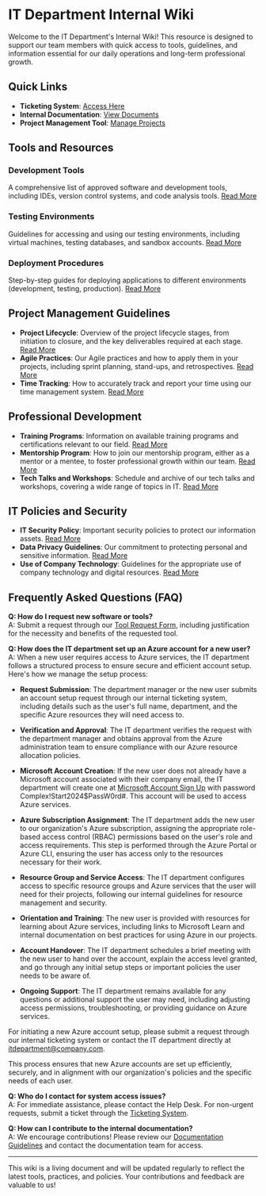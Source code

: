 # IT Department Internal Wiki

Welcome to the IT Department's Internal Wiki! This resource is designed to support our team members with quick access to tools, guidelines, and information essential for our daily operations and long-term professional growth.

## Quick Links

- **Ticketing System**: [Access Here](http://yourticketingsystem.com)
- **Internal Documentation**: [View Documents](http://internaldocs.company.com)
- **Project Management Tool**: [Manage Projects](http://projectmanagementtool.company.com)

## Tools and Resources

### Development Tools
A comprehensive list of approved software and development tools, including IDEs, version control systems, and code analysis tools. [Read More](http://developmenttools.company.com)

### Testing Environments
Guidelines for accessing and using our testing environments, including virtual machines, testing databases, and sandbox accounts. [Read More](http://testingenvironments.company.com)

### Deployment Procedures
Step-by-step guides for deploying applications to different environments (development, testing, production). [Read More](http://deploymentprocedures.company.com)

## Project Management Guidelines

- **Project Lifecycle**: Overview of the project lifecycle stages, from initiation to closure, and the key deliverables required at each stage. [Read More](http://projectlifecycle.company.com)
- **Agile Practices**: Our Agile practices and how to apply them in your projects, including sprint planning, stand-ups, and retrospectives. [Read More](http://agilepractices.company.com)
- **Time Tracking**: How to accurately track and report your time using our time management system. [Read More](http://timetracking.company.com)

## Professional Development

- **Training Programs**: Information on available training programs and certifications relevant to our field. [Read More](http://trainingprograms.company.com)
- **Mentorship Program**: How to join our mentorship program, either as a mentor or a mentee, to foster professional growth within our team. [Read More](http://mentorshipprogram.company.com)
- **Tech Talks and Workshops**: Schedule and archive of our tech talks and workshops, covering a wide range of topics in IT. [Read More](http://techtalks.company.com)

## IT Policies and Security

- **IT Security Policy**: Important security policies to protect our information assets. [Read More](http://itsecuritypolicy.company.com)
- **Data Privacy Guidelines**: Our commitment to protecting personal and sensitive information. [Read More](http://dataprivacyguidelines.company.com)
- **Use of Company Technology**: Guidelines for the appropriate use of company technology and digital resources. [Read More](http://useofcompanytechnology.company.com)

## Frequently Asked Questions (FAQ)

**Q: How do I request new software or tools?**  
A: Submit a request through our [Tool Request Form](http://toolrequestform.company.com), including justification for the necessity and benefits of the requested tool.

**Q: How does the IT department set up an Azure account for a new user?**  
A: When a new user requires access to Azure services, the IT department follows a structured process to ensure secure and efficient account setup. Here's how we manage the setup process:

- **Request Submission**: The department manager or the new user submits an account setup request through our internal ticketing system, including details such as the user's full name, department, and the specific Azure resources they will need access to.

- **Verification and Approval**: The IT department verifies the request with the department manager and obtains approval from the Azure administration team to ensure compliance with our Azure resource allocation policies.

- **Microsoft Account Creation**: If the new user does not already have a Microsoft account associated with their company email, the IT department will create one at [Microsoft Account Sign Up](https://signup.live.com/) with password Complex!Start2024$PassW0rd#. This account will be used to access Azure services.

- **Azure Subscription Assignment**: The IT department adds the new user to our organization's Azure subscription, assigning the appropriate role-based access control (RBAC) permissions based on the user's role and access requirements. This step is performed through the Azure Portal or Azure CLI, ensuring the user has access only to the resources necessary for their work.

- **Resource Group and Service Access**: The IT department configures access to specific resource groups and Azure services that the user will need for their projects, following our internal guidelines for resource management and security.

- **Orientation and Training**: The new user is provided with resources for learning about Azure services, including links to Microsoft Learn and internal documentation on best practices for using Azure in our projects.

- **Account Handover**: The IT department schedules a brief meeting with the new user to hand over the account, explain the access level granted, and go through any initial setup steps or important policies the user needs to be aware of.

- **Ongoing Support**: The IT department remains available for any questions or additional support the user may need, including adjusting access permissions, troubleshooting, or providing guidance on Azure services.

For initiating a new Azure account setup, please submit a request through our internal ticketing system or contact the IT department directly at itdepartment@company.com.

This process ensures that new Azure accounts are set up efficiently, securely, and in alignment with our organization's policies and the specific needs of each user.

**Q: Who do I contact for system access issues?**  
A: For immediate assistance, please contact the Help Desk. For non-urgent requests, submit a ticket through the [Ticketing System](http://yourticketingsystem.com).

**Q: How can I contribute to the internal documentation?**  
A: We encourage contributions! Please review our [Documentation Guidelines](http://documentationguidelines.company.com) and contact the documentation team for access.

---

This wiki is a living document and will be updated regularly to reflect the latest tools, practices, and policies. Your contributions and feedback are valuable to us!
